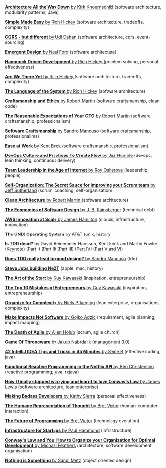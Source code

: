 
[**Architecture All the Way Down** by Kirk Knoernschild ](https://www.parleys.com/tutorial/architecture-all-way-down) (software architecture, modularity patterns, Java)

[**Simple Made Easy** by Rich Hickey ](http://www.infoq.com/presentations/Simple-Made-Easy) (software architecture, tradeoffs, complexity)

[**CQRS - but different** by Udi Dahan](https://vimeo.com/131199089) (software architecture, cqrs, event-sourcing)

[**Emergent Design** by Neal Ford](https://www.youtube.com/watch?v=b9kZpbEyJKk) (software architecture)

[**Hammock Driven Development** by Rich Hickey ](https://www.youtube.com/watch?v=f84n5oFoZBc) (problem solving, personal effectiveness)

[**Are We There Yet** by Rich Hickey ](http://www.infoq.com/presentations/Are-We-There-Yet-Rich-Hickey) (software architecture, tradeoffs, complexity)

[**The Language of the System** by Rich Hickey](https://www.youtube.com/watch?v=ROor6_NGIWU) (software architecture)

[**Craftsmanship and Ethics** by Robert Martin ](http://www.infoq.com/presentations/craftmanship-ethics) (software craftsmanship, clean code)

[**The Reasonable Expectations of Your CTO** by Robert Martin](https://vimeo.com/54025415) (software craftsmanship, professionalism)

[**Software Craftsmanship** by Sandro Mancuso](https://www.youtube.com/watch?v=-czaKO_8jc4) (software craftsmanship, professionalims)

[**Ease at Work** by Kent Beck ](http://www.infoq.com/presentations/self-image) (software craftsmanship, professionalism)

[**DevOps Culture and Practices To Create Flow** by Jez Humble](https://www.youtube.com/watch?v=oX8af9kLhlk) (devops, lean thinking, continuous delivery)

[**Team Leadership in the Age of Internet** by Roy Osherove ](http://www.infoq.com/presentations/Team-Leadership-in-the-Age-of-Internet) (leadership, people)

[**Self-Organization: The Secret Sauce for Improving your Scrum team** by Jeff Sutherland](https://www.youtube.com/watch?v=M1q6b9JI2Wc) (scrum, coaching, self-organisation) 

[**Clean Architecture** by Robert Martin ](https://vimeo.com/43612849) (software architecture)

[**The Economics of Software Design** by J. B. Rainsberger](https://www.youtube.com/watch?v=7HecgbghFTk) (technical debt)

[**AWS Innovation at Scale** by James Hamilton](https://www.youtube.com/watch?v=JIQETrFC_SQ) (clouds, infrastructure, innovation)

[**The UNIX Operating System** by AT&T](https://www.youtube.com/watch?v=tc4ROCJYbm0) (unix, history)

**Is TDD dead?** by David Heinemeier Hansson, Kent Beck and Martin Fowler [(Keynote)](https://www.youtube.com/watch?v=9LfmrkyP81M) [(Part I)](https://www.youtube.com/watch?v=z9quxZsLcfo) [(Part II)](https://www.youtube.com/watch?v=JoTB2mcjU7w) [(Part III)](https://www.youtube.com/watch?v=YNw4baDz6WA) [(Part IV)](https://www.youtube.com/watch?v=dGtasFJnUxI) [(Part V and VI)](https://www.youtube.com/watch?v=dGtasFJnUxI)

[**Does TDD really lead to good design?** by Sandro Mancuso](https://www.youtube.com/watch?v=ApsW72JSVJM) (tdd)

[**Steve Jobs building NeXT**](https://www.youtube.com/watch?v=WHsHKzYOV2E) (apple, mac, history)

[**The Art of the Start** by Guy Kawasaki](https://www.youtube.com/watch?v=jSlwuafyUUo) (inspiration, entrepreneurship)

[**The Top 10 Mistakes of Entrepreneurs** by Guy Kawasaki](https://www.youtube.com/watch?v=Oe5c9KK3ZIs) (inspiration, entrepreneurship)

[**Organize for Complexity** by Niels Pflaeging](https://www.youtube.com/watch?v=KhTGpgNz0N8) (lean enterprise, organisations, complexity)

[**Make Impacts Not Software** by Gojko Adzic](https://www.youtube.com/watch?v=GnK_n9Udhhs) (requirement, agile planning, impact mapping)

[**The Death of Agile** by Allen Holub](https://www.youtube.com/watch?v=vSnCeJEka_s) (scrum, agile church)

[**Game Of Throneware** by Jakub Nabrdalik](https://www.youtube.com/watch?v=EAnPP8hCSCQ) (management 3.0)

[**42 IntelliJ IDEA Tips and Tricks in 45 Minutes** by Seine B](https://www.voxxed.com/blog/presentation/presentation-42-intellij-idea-tips-tricks-45-minutes) (effective coding, java)

[**Functional Reactive Programming in the Netflix API** by Ben Christensen](http://www.infoq.com/presentations/Netflix-API-rxjava-hystrix) (reactive programming, java, rxjava)

[**How I finally stopped worrying and learnt to love Conway’s Law** by James Lewis](https://www.youtube.com/watch?v=l1tyfb5we7I) (software architecture, lean enterprise)

[**Making Badass Developers** by Kathy Sierra](https://www.youtube.com/watch?v=FKTxC9pl-WM) (personal effectiveness)

[**The Humane Representation of Thought** by Bret Victor](https://vimeo.com/115154289) (human-computer interaction)

[**The Future of Programming** by Bret Victor](https://www.youtube.com/watch?v=8pTEmbeENF4) (technology evolution)

[**Infrastructure for Startups** by Paul Hammond](https://www.youtube.com/watch?v=FQ09c6Mfyi0) (infrastructure)

[**Conway's Law and You: How to Organize your Organization for Optimal Development** by Michael Feathers](http://www.ustream.tv/recorded/46640252) (architecture, software development organisation)

[**Nothing is Something** by Sandi Metz](https://www.youtube.com/watch?v=OMPfEXIlTVE) (object oriented design)
